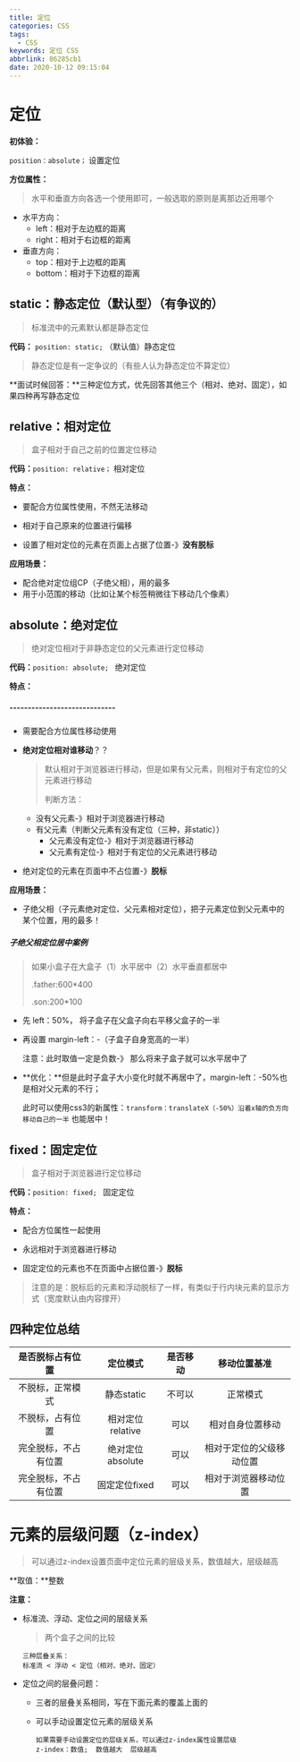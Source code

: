 ```yaml
---
title: 定位
categories: CSS
tags:
  - CSS
keywords: 定位 CSS
abbrlink: 86285cb1
date: 2020-10-12 09:15:04
---
```

# 定位

**初体验：**

`position：absolute；` 设置定位
<!--more-->
**方位属性：**

> 水平和垂直方向各选一个使用即可，一般选取的原则是离那边近用哪个

- 水平方向：
  - left：相对于左边框的距离
  - right：相对于右边框的距离
- 垂直方向：
  - top：相对于上边框的距离
  - bottom：相对于下边框的距离

## static：静态定位（默认型）（有争议的）

> 标准流中的元素默认都是静态定位

**代码：** `position: static;` （默认值）静态定位

> 静态定位是有一定争议的（有些人认为静态定位不算定位）

**面试时候回答：**三种定位方式，优先回答其他三个（相对、绝对、固定），如果四种再写静态定位


## relative：相对定位

> 盒子相对于自己之前的位置定位移动

**代码：**`position: relative；` 相对定位

**特点：**

- 要配合方位属性使用，不然无法移动

- 相对于自己原来的位置进行偏移

- 设置了相对定位的元素在页面上占据了位置-》**没有脱标**

**应用场景：**

- 配合绝对定位组CP（子绝父相），用的最多
- 用于小范围的移动（比如让某个标签稍微往下移动几个像素）


## absolute：绝对定位

> 绝对定位相对于非静态定位的父元素进行定位移动

**代码：**`position: absolute; ` 绝对定位



**特点：**

##### -----------------------------

- 需要配合方位属性移动使用


- **绝对定位相对谁移动**？？

  > 默认相对于浏览器进行移动，但是如果有父元素，则相对于有定位的父元素进行移动
  >
  > 判断方法：

  - 没有父元素-》相对于浏览器进行移动
  - 有父元素（判断父元素有没有定位（三种，非static））
    - 父元素没有定位-》相对于浏览器进行移动
    - 父元素有定位-》相对于有定位的父元素进行移动

- 绝对定位的元素在页面中不占位置-》**脱标**

**应用场景：**

- 子绝父相（子元素绝对定位、父元素相对定位），把子元素定位到父元素中的某个位置，用的最多！

##### 子绝父相定位居中案例

> 如果小盒子在大盒子（1）水平居中（2）水平垂直都居中
>
> .father:600*400
>
> .son:200*100

- 先 left：50%， 将子盒子在父盒子向右平移父盒子的一半

- 再设置 margin-left：-（子盒子自身宽高的一半）

  注意：此时取值一定是负数-》 那么将来子盒子就可以水平居中了

- **优化：**但是此时子盒子大小变化时就不再居中了，margin-left：-50%也是相对父元素的不行；

  此时可以使用css3的新属性：`transform：translateX（-50%）沿着x轴的负方向移动自己的一半` 也能居中！


## fixed：固定定位 

> 盒子相对于浏览器进行定位移动

**代码：**`position: fixed; `  固定定位

**特点：**

- 配合方位属性一起使用

- 永远相对于浏览器进行移动
- 固定定位的元素也不在页面中占据位置-》**脱标**



> 注意的是：脱标后的元素和浮动脱标了一样，有类似于行内块元素的显示方式（宽度默认由内容撑开）


## 四种定位总结

|   是否脱标占有位置   |     定位模式     | 是否移动 |       移动位置基准       |
| :------------------: | :--------------: | :------: | :----------------------: |
|   不脱标，正常模式   |    静态static    |  不可以  |         正常模式         |
|   不脱标，占有位置   | 相对定位relative |   可以   |     相对自身位置移动     |
| 完全脱标，不占有位置 | 绝对定位absolute |   可以   | 相对于定位的父级移动位置 |
| 完全脱标，不占有位置 |  固定定位fixed   |   可以   |   相对于浏览器移动位置   |


# 元素的层级问题（z-index）

> 可以通过z-index设置页面中定位元素的层级关系，数值越大，层级越高

**取值：**整数

**注意：**

- 标准流、浮动、定位之间的层级关系

  > 两个盒子之间的比较

  ```
  三种层叠关系：
  标准流 < 浮动 < 定位（相对、绝对、固定）
  ```


- 定位之间的层叠问题：

  - 三者的层叠关系相同，写在下面元素的覆盖上面的

  - 可以手动设置定位元素的层级关系

    ```
    如果需要手动设置定位的层级关系，可以通过z-index属性设置层级
    z-index：数值;  数值越大  层级越高
    ```

